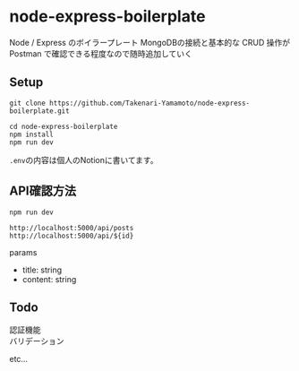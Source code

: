 # node-express-boilerplate

Node / Express のボイラープレート
MongoDBの接続と基本的な CRUD 操作がPostman で確認できる程度なので随時追加していく

## Setup

```
git clone https://github.com/Takenari-Yamamoto/node-express-boilerplate.git
```
```
cd node-express-boilerplate
npm install 
npm run dev
```

`.env`の内容は個人のNotionに書いてます。

## API確認方法

```
npm run dev
```
`http://localhost:5000/api/posts`  
`http://localhost:5000/api/${id}`

params
- title: string
- content: string

 ## Todo
 
 認証機能  
 バリデーション
 
etc…
